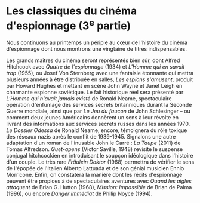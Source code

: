 # Les classiques du cinéma d'espionnage (3<sup>e</sup> partie)

Nous continuons au printemps un périple au cœur de l'histoire du cinéma d'espionnage dont nous montrons une vingtaine de titres indispensables.

Les grands maîtres du cinéma seront représentés bien sûr, dont Alfred Hitchcock avec _Quatre de l'espionnage_ (1934) et _L'Homme qui en savait trop_ (1955), ou Josef Von Sternberg avec une fantaisie étonnante qui mettra plusieurs années à être distribuée en salles, _Les espions s'amusent_, produit par Howard Hughes et mettant en scène John Wayne et Janet Leigh en charmante espionne soviétique. Le fait historique réel sera présenté par _L'Homme qui n'avait jamais existé_ de Ronald Neame, spectaculaire opération d'enfumage des services secrets britanniques durant la Seconde Guerre mondiale, ainsi que par _Le Jeu du faucon_ de John Schlesinger – ou comment deux jeunes Américains donnèrent un sens à leur révolte en livrant des informations aux services secrets russes dans les années 1970. _Le Dossier Odessa_ de Ronald Neame, encore, témoignera du rôle toxique des réseaux nazis après le conflit de 1939-1945. Signalons une autre adaptation d'un roman de l'inusable John le Carré : _La Taupe_ (2011) de Tomas Alfredson. _Guet-apens_ (Victor Saville, 1948) revisite le suspense conjugal hitchcockien en introduisant le soupçon idéologique dans l'histoire d'un couple. Le très rare _Fräulein Doktor_ (1968) permettra de vérifier le sens de l'épopée de l'Italien Alberto Lattuada et de son génial musicien Ennio Morricone. Enfin, on constatera la manière dont les récits d'espionnage peuvent être propices à de spectaculaires aventures avec _Quand les aigles attaquent_ de Brian G. Hutton (1968), _Mission: Impossible_ de Brian de Palma (1996), ou encore _Danger immédiat_ de Philip Noyce (1994).
